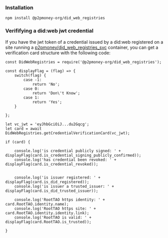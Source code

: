 ### Installation
```
npm install @p2pmoney-org/did_web_registries
```
### Verififying a did:web jwt credential

If you have the jwt token of a credential issued by a did:web registered on a site running a [p2pmoney/did_web_registries_svc](https://hub.docker.com/r/p2pmoney/did_web_registries_svc) container, you can get a verification card structure with the following code:

```
const DidWebRegistries = require('@p2pmoney-org/did_web_registries');

const displayFlag = (flag) => {
	switch(flag) {
		case -1:
			return 'No';
		case 0:
			return 'Don\'t Know';
		case 1:
			return 'Yes';
	}

};

let vc_jwt = 'eyJhbGciOiJ...du2Gqcg';
let card = await DidWebRegistries.getCredentialVerificationCard(vc_jwt);

if (card) {

	console.log('is credential publicly signed: ' + displayFlag(card.is_credential_signing_publicly_confirmed));
	console.log('has credential been revoked: ' + displayFlag(card.is_credential_revoked));


	console.log('is issuer registered: ' + displayFlag(card.is_did_registered));
	console.log('is issuer a trusted_issuer: ' + displayFlag(card.is_did_trusted_issuer));

	console.log('RootTAO https identity: ' + card.RootTAO.identity.name);
	console.log('RootTAO https site: ' + card.RootTAO.identity.identity.link);
	console.log('RootTAO is valid: ' + displayFlag(card.RootTAO.is_trusted));

}
```